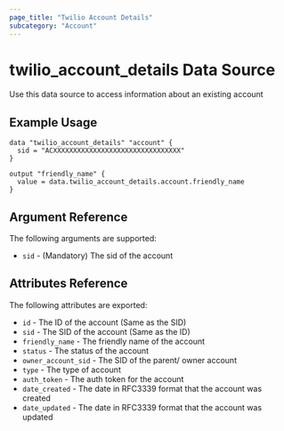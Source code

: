```yaml
---
page_title: "Twilio Account Details"
subcategory: "Account"
---
```


# twilio_account_details Data Source

Use this data source to access information about an existing account

## Example Usage

```hcl
data "twilio_account_details" "account" {
  sid = "ACXXXXXXXXXXXXXXXXXXXXXXXXXXXXXXXX"
}

output "friendly_name" {
  value = data.twilio_account_details.account.friendly_name
}
```

## Argument Reference

The following arguments are supported:

- `sid` - (Mandatory) The sid of the account

## Attributes Reference

The following attributes are exported:

- `id` - The ID of the account (Same as the SID)
- `sid` - The SID of the account (Same as the ID)
- `friendly_name` - The friendly name of the account
- `status` - The status of the account
- `owner_account_sid` - The SID of the parent/ owner account
- `type` - The type of account
- `auth_token` - The auth token for the account
- `date_created` - The date in RFC3339 format that the account was created
- `date_updated` - The date in RFC3339 format that the account was updated
